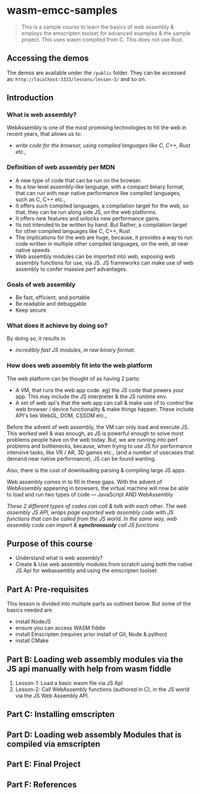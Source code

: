 # wasm-emcc-samples

> This is a sample course to learn the basics of web assembly & employs the emscripten toolset for advanced examples & the sample project. This uses wasm compiled from C. This does not use Rust.

## Accessing the demos
The demos are available under the `/public` folder. They can be accessed as:
`http://localhost:3333/lessons/lesson-3/` and so on.

## Introduction

### What is web assembly?
WebAssembly is one of the most promising technologies to hit the web in recent years, that allows us to: 
- _write code for the browser, using compiled languages like C, C++, Rust etc.,_

### Definition of web assembly per MDN
- A new type of code that can be run on the browser.
- Its a low level assembly-like language, with a compact binary format, that can run with near native performance like compiled languages, such as C, C++ etc., 
- It offers such compiled languages, a compilation target for the web, so that, they can be run along side JS, on the web platforms.
- It offers new features and unlocks new performance gains.
- Its not intended to be written by hand. But Rather, a compilation target for other compiled languages like C, C++, Rust
- The implications for the web are huge, because, it provides a way to run code written in multiple other compiled languages, on the web, at near native speeds
- Web assembly modules can be imported into web, exposing web assembly functions for use, via JS. JS frameworks can make use of web assembly to confer massive perf advantages.

### Goals of web assembly
- Be fast, efficient, and portable
- Be readable and debuggable
- Keep secure

### What does it achieve by doing so?
By doing so, it results in
- _incredibly fast JS modules, in raw binary format._

### How does web assembly fit into the web platform
The web platform can be thought of as having 2 parts:
- A VM, that runs the web app code. eg) the JS code that powers your app. This may include the JS interpreter & the JS runtime env.
- A set of web api's that the web app can call & make use of to control the web browser / device functionality & make things happen. These include API's liek WebGL, DOM, CSSOM etc., 

Before the advent of web assembly, the VM can only load and execute JS. This worked well & was enough, as JS is powerful enough to solve most problems people have on the web today. But, we are running into perf problems and bottlenecks, because, when trying to use JS for performance intensive tasks, like VR / AR, 3D games etc., (and a number of usecases that demand near native performance), JS can be found wanting.

Also, there is the cost of downloading parsing & compiling large JS apps. 

Web assembly comes in to fill in these gaps. With the advent of WebAssembly appearing in browsers, the virtual machine will now be able to load and run two types of code — JavaScript AND WebAssembly

_These 2 different types of codes can call & talk with each other. The web assembly JS API, wraps page exported web assembly code with JS functions that can be called from the JS world. In the same way, web assembly code can import & **synchronously** call JS functions_

## Purpose of this course
- Understand what is web assembly?
- Create & Use web assembly modules from scratch using both the native JS Api for webassembly and using the emscripten toolset.

## Part A: Pre-requisites
This lesson is divided into multiple parts as outlined below. But some of the basics needed are
- install NodeJS
- ensure you can access WASM fiddle
- install Emscripten (requires prior install of Git, Node & python)
- install CMake

## Part B: Loading web assembly modules via the JS api manually with help from wasm fiddle
1. Lesson-1: Load a basic wasm file via JS ApI
2. Lesson-2: Call WebAssembly functions (authored in C), in the JS world via the JS Web Assembly API.

## Part C: Installing emscripten

## Part D: Loading web assembly Modules that is compiled via emscripten

## Part E: Final Project

## Part F: References
